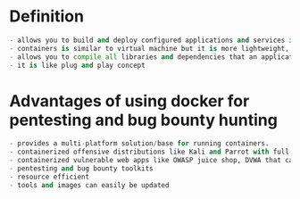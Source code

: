 # Definition
```python
- allows you to build and deploy configured applications and services in the form of containers.
- containers is similar to virtual machine but it is more lightweight, faster, and efficient.
- allows you to compile all libraries and dependencies that an application needed to run.
- it is like plug and play concept
```




# Advantages of using docker for pentesting and bug bounty hunting
```python
- provides a multi-platform solution/base for running containers.
- containerized offensive distributions like Kali and Parrot with full repo support.
- containerized vulnerable web apps like OWASP juice shop, DVWA that can be used for training and learnin.
- pentesting and bug bounty toolkits
- resource efficient
- tools and images can easily be updated


```



























